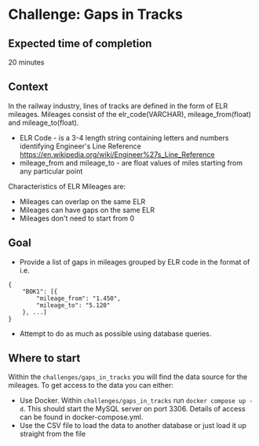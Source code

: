 # Challenge: Gaps in Tracks

## Expected time of completion
20 minutes

## Context
In the railway industry, lines of tracks are defined in the form of ELR mileages. Mileages consist of the elr_code(VARCHAR), mileage_from(float) and mileage_to(float).
- ELR Code - is a 3-4 length string containing letters and numbers identifying Engineer's Line Reference https://en.wikipedia.org/wiki/Engineer%27s_Line_Reference
- mileage_from and mileage_to - are float values of miles starting from any particular point

Characteristics of ELR Mileages are:
- Mileages can overlap on the same ELR
- Mileages can have gaps on the same ELR
- Mileages don't need to start from 0

## Goal
- Provide a list of gaps in mileages grouped by ELR code in the format of i.e.
```
{
    "BOK1": [{
        "mileage_from": "1.450",
        "mileage_to": "5.120"
    }, ...]
}
```
- Attempt to do as much as possible using database queries.


## Where to start
Within the `challenges/gaps_in_tracks` you will find the data source for the mileages. To get access to the data you can either:
- Use Docker. Within `challenges/gaps_in_tracks` run `docker compose up -d`. This should start the MySQL server on port 3306. Details of access can be found in docker-compose.yml.
- Use the CSV file to load the data to another database or just load it up straight from the file


